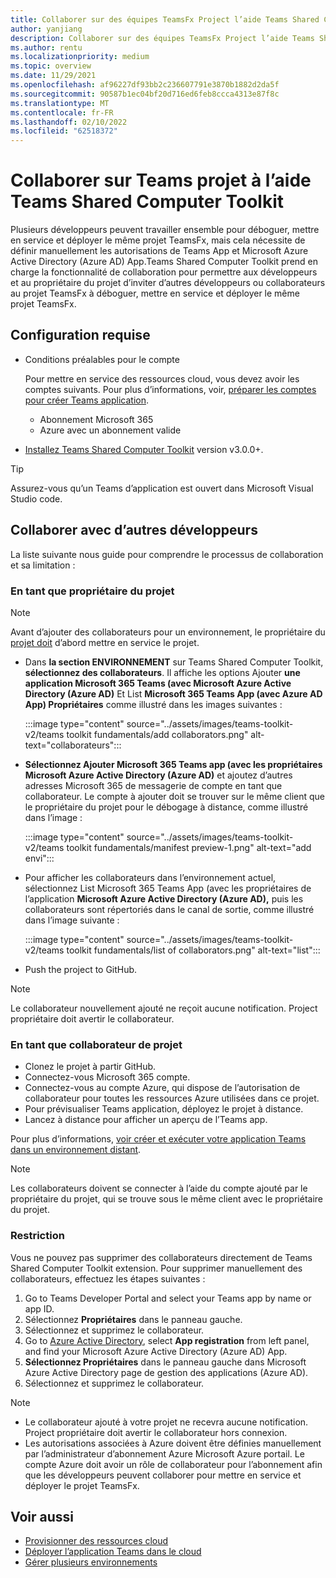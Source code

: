 ```yaml
---
title: Collaborer sur des équipes TeamsFx Project l’aide Teams Shared Computer Toolkit
author: yanjiang
description: Collaborer sur des équipes TeamsFx Project l’aide Teams Shared Computer Toolkit
ms.author: rentu
ms.localizationpriority: medium
ms.topic: overview
ms.date: 11/29/2021
ms.openlocfilehash: af96227df93bb2c236607791e3870b1882d2da5f
ms.sourcegitcommit: 90587b1ec04bf20d716ed6feb8ccca4313e87f8c
ms.translationtype: MT
ms.contentlocale: fr-FR
ms.lasthandoff: 02/10/2022
ms.locfileid: "62518372"
---
```

# <a name="collaborate-on-teams-project-using-teams-toolkit"></a>Collaborer sur Teams projet à l’aide Teams Shared Computer Toolkit

Plusieurs développeurs peuvent travailler ensemble pour déboguer, mettre en service et déployer le même projet TeamsFx, mais cela nécessite de définir manuellement les autorisations de Teams App et Microsoft Azure Active Directory (Azure AD) App.Teams Shared Computer Toolkit  prend en charge la fonctionnalité de collaboration pour permettre aux développeurs et au propriétaire du projet d’inviter d’autres développeurs ou collaborateurs au projet TeamsFx à déboguer, mettre en service et déployer le même projet TeamsFx.

## <a name="prerequisites"></a>Configuration requise

* Conditions préalables pour le compte

    Pour mettre en service des ressources cloud, vous devez avoir les comptes suivants. Pour plus d’informations, voir, [préparer les comptes pour créer Teams application](accounts.md).

  * Abonnement Microsoft 365
  * Azure avec un abonnement valide

* [Installez Teams Shared Computer Toolkit](https://marketplace.visualstudio.com/items?itemName=TeamsDevApp.ms-teams-vscode-extension) version v3.0.0+.

> [!TIP]
> Assurez-vous qu’un Teams d’application est ouvert dans Microsoft Visual Studio code.

## <a name="collaborate-with-other-developers"></a>Collaborer avec d’autres développeurs

La liste suivante nous guide pour comprendre le processus de collaboration et sa limitation :

### <a name="as-project-owner"></a>En tant que propriétaire du projet

> [!NOTE]
> Avant d’ajouter des collaborateurs pour un environnement, le propriétaire du [projet doit](provision.md) d’abord mettre en service le projet.

* Dans **la section ENVIRONNEMENT** sur Teams Shared Computer Toolkit, **sélectionnez des collaborateurs**. Il affiche les options Ajouter **une application Microsoft 365 Teams (avec Microsoft Azure Active Directory (Azure AD)** Et List **Microsoft 365 Teams App (avec Azure AD App) Propriétaires** comme illustré dans les images suivantes :

  :::image type="content" source="../assets/images/teams-toolkit-v2/teams toolkit fundamentals/add collaborators.png" alt-text="collaborateurs":::

* **Sélectionnez Ajouter Microsoft 365 Teams app (avec les propriétaires Microsoft Azure Active Directory (Azure AD)** et ajoutez d’autres adresses Microsoft 365 de messagerie de compte en tant que collaborateur. Le compte à ajouter doit se trouver sur le même client que le propriétaire du projet pour le débogage à distance, comme illustré dans l’image :

  :::image type="content" source="../assets/images/teams-toolkit-v2/teams toolkit fundamentals/manifest preview-1.png" alt-text="add envi":::

* Pour afficher les collaborateurs dans l’environnement actuel, sélectionnez List Microsoft 365 Teams App (avec les propriétaires de l’application **Microsoft Azure Active Directory (Azure AD),** puis les collaborateurs sont répertoriés dans le canal de sortie, comme illustré dans l’image suivante :

  :::image type="content" source="../assets/images/teams-toolkit-v2/teams toolkit fundamentals/list of collaborators.png" alt-text="list":::

* Push the project to GitHub.

> [!NOTE]
> Le collaborateur nouvellement ajouté ne reçoit aucune notification. Project propriétaire doit avertir le collaborateur.

### <a name="as-project-collaborator"></a>En tant que collaborateur de projet

* Clonez le projet à partir GitHub.
* Connectez-vous Microsoft 365 compte.
* Connectez-vous au compte Azure, qui dispose de l’autorisation de collaborateur pour toutes les ressources Azure utilisées dans ce projet.
* Pour prévisualiser Teams application, déployez le projet à distance.
* Lancez à distance pour afficher un aperçu de l’Teams app.

Pour plus d’informations, [voir créer et exécuter votre application Teams dans un environnement distant](/microsoftteams/platform/sbs-gs-javascript?tabs=vscode%2Cvsc%2Cviscode%2Cvcode&tutorial-step=3&branch).

> [!NOTE]
> Les collaborateurs doivent se connecter à l’aide du compte ajouté par le propriétaire du projet, qui se trouve sous le même client avec le propriétaire du projet.

### <a name="limitation"></a>Restriction

Vous ne pouvez pas supprimer des collaborateurs directement de Teams Shared Computer Toolkit extension. Pour supprimer manuellement des collaborateurs, effectuez les étapes suivantes :

  1. Go to Teams Developer Portal and select your Teams app by name or app ID.
  2. Sélectionnez **Propriétaires** dans le panneau gauche.
  3. Sélectionnez et supprimez le collaborateur.
  4. Go to [Azure Active Directory](https://ms.portal.azure.com/#blade/Microsoft_AAD_IAM/ActiveDirectoryMenuBlade/RegisteredApps), select **App registration** from left panel, and find your Microsoft Azure Active Directory (Azure AD) App.
  5. **Sélectionnez Propriétaires** dans le panneau gauche dans Microsoft Azure Active Directory page de gestion des applications (Azure AD).
  6. Sélectionnez et supprimez le collaborateur.

> [!NOTE]
> * Le collaborateur ajouté à votre projet ne recevra aucune notification. Project propriétaire doit avertir le collaborateur hors connexion.
> * Les autorisations associées à Azure doivent être définies manuellement par l’administrateur d’abonnement Azure Microsoft Azure portail. Le compte Azure doit avoir un rôle de collaborateur pour l’abonnement afin que les développeurs peuvent collaborer pour mettre en service et déployer le projet TeamsFx.

## <a name="see-also"></a>Voir aussi

* [Provisionner des ressources cloud](provision.md)
* [Déployer l’application Teams dans le cloud](deploy.md)
* [Gérer plusieurs environnements](TeamsFx-multi-env.md)
